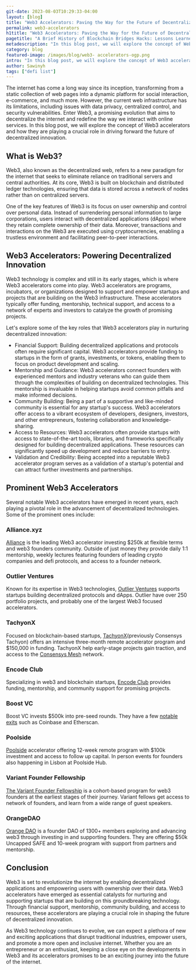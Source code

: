 ```yaml
---
git-date: 2023-08-03T10:29:33-04:00
layout: [blog]
title: "Web3 Accelerators: Paving the Way for the Future of Decentralized Innovation"
permalink: web3-accelerators
h1title: "Web3 Accelerators: Paving the Way for the Future of Decentralized Innovation"
pagetitle: "A Brief History of Blockchain Bridges Hacks: Lessons Learned and Ongoing Challenges"
metadescription: "In this blog post, we will explore the concept of Web3 accelerators and how they are playing a crucial role in driving forward the future of decentralized innovation."
category: blog
featured-image: /images/blog/web3- accelerators-ogp.png
intro: "In this blog post, we will explore the concept of Web3 accelerators and how they are playing a crucial role in driving forward the future of decentralized innovation."
author: Sawinyh
tags: ["defi list"]
---
```


The internet has come a long way since its inception, transforming from a static collection of web pages into a dynamic platform for social interaction, e-commerce, and much more. However, the current web infrastructure has its limitations, including issues with data privacy, centralized control, and security vulnerabilities. Enter Web3, a promising evolution that aims to decentralize the internet and redefine the way we interact with online services. In this blog post, we will explore the concept of Web3 accelerators and how they are playing a crucial role in driving forward the future of decentralized innovation.

## What is Web3?

Web3, also known as the decentralized web, refers to a new paradigm for the internet that seeks to eliminate reliance on traditional servers and central authorities. At its core, Web3 is built on blockchain and distributed ledger technologies, ensuring that data is stored across a network of nodes rather than on centralized servers.

One of the key features of Web3 is its focus on user ownership and control over personal data. Instead of surrendering personal information to large corporations, users interact with decentralized applications (dApps) where they retain complete ownership of their data. Moreover, transactions and interactions on the Web3 are executed using cryptocurrencies, enabling a trustless environment and facilitating peer-to-peer interactions.

## Web3 Accelerators: Powering Decentralized Innovation

Web3 technology is complex and still in its early stages, which is where Web3 accelerators come into play. Web3 accelerators are programs, incubators, or organizations designed to support and empower startups and projects that are building on the Web3 infrastructure. These accelerators typically offer funding, mentorship, technical support, and access to a network of experts and investors to catalyze the growth of promising projects.

Let's explore some of the key roles that Web3 accelerators play in nurturing decentralized innovation:

- Financial Support: Building decentralized applications and protocols often require significant capital. Web3 accelerators provide funding to startups in the form of grants, investments, or tokens, enabling them to focus on product development and scaling.
- Mentorship and Guidance: Web3 accelerators connect founders with experienced mentors and industry veterans who can guide them through the complexities of building on decentralized technologies. This mentorship is invaluable in helping startups avoid common pitfalls and make informed decisions.
- Community Building: Being a part of a supportive and like-minded community is essential for any startup's success. Web3 accelerators offer access to a vibrant ecosystem of developers, designers, investors, and other entrepreneurs, fostering collaboration and knowledge-sharing.
- Access to Resources: Web3 accelerators often provide startups with access to state-of-the-art tools, libraries, and frameworks specifically designed for building decentralized applications. These resources can significantly speed up development and reduce barriers to entry.
- Validation and Credibility: Being accepted into a reputable Web3 accelerator program serves as a validation of a startup's potential and can attract further investments and partnerships.

## Prominent Web3 Accelerators

Several notable Web3 accelerators have emerged in recent years, each playing a pivotal role in the advancement of decentralized technologies. Some of the prominent ones include:

### Alliance.xyz

[Alliance](https://alliance.xyz/) is the leading Web3 accelerator investing \$250k at flexible terms and web3 founders community. Outside of just money they provide daily 1:1 mentorship, weekly lectures featuring founders of leading crypto companies and defi protocols, and access to a founder network.

### Outlier Ventures

Known for its expertise in Web3 technologies, [Outlier Ventures](https://outlierventures.io/) supports startups building decentralized protocols and dApps. Outlier have over 250
portfolio projects, and probably one of the largest Web3 focused accelerators.

### TachyonX

Focused on blockchain-based startups, [TachyonX](https://tachyon.xyz/)(previously Consensys Tachyon) offers an intensive three-month remote accelerator program and \$150,000 in funding. TachyonX help early-stage projects gain traction, and access to the [Consensys Mesh](https://www.mesh.xyz/) network.

### Encode Club

Specializing in web3 and blockchain startups, [Encode Club](https://www.encode.club/) provides funding, mentorship, and community support for promising projects.

### Boost VC

Boost VC invests \$500k into pre-seed rounds. They have a few [notable exits](https://www.boost.vc/portfolio#cryptolink) such as Coinbase and Etherscan.

### Poolside

[Poolside](https://www.poolside.co/poolside-accelerator) accelerator offering 12-week remote program with \$100k investment and access to follow up capital. In person events for founders also happening in Lisbon at Poolside Hub.

### Variant Founder Fellowship

[The Variant Founder Fellowship](https://variant.fund/variant-founder-fellowship/) is a cohort-based program for web3 founders at the earliest stages of their journey. Variant fellows get access to network of founders, and learn from a wide range of guest speakers.

### OrangeDAO

[Orange DAO](https://www.orangedao.xyz/) is a founder DAO of 1300+ members exploring and advancing web3 through investing in and supporting founders. They are offering \$50k Uncapped SAFE and 10-week program with support from partners and mentorship.

## Conclusion

Web3 is set to revolutionize the internet by enabling decentralized applications and empowering users with ownership over their data. Web3 accelerators have emerged as essential catalysts for nurturing and supporting startups that are building on this groundbreaking technology. Through financial support, mentorship, community building, and access to resources, these accelerators are playing a crucial role in shaping the future of decentralized innovation.

As Web3 technology continues to evolve, we can expect a plethora of new and exciting applications that disrupt traditional industries, empower users, and promote a more open and inclusive internet. Whether you are an entrepreneur or an enthusiast, keeping a close eye on the developments in Web3 and its accelerators promises to be an exciting journey into the future of the internet.
